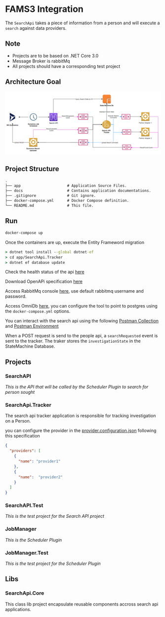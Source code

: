 # FAMS3 Integration

The `SearchApi` takes a piece of information from a person and will execute a `search` against data providers.

## Note

- Projects are to be based on .NET Core 3.0
- Message Broker is rabbitMq
- All projects should have a corresponding test project

## Architecture Goal

![image](docs/searchapi.flow.png)

## Project Structure

    .
    ├── app                     # Application Source Files.
    ├── docs                    # Contains application documentations.
    ├── .gitignore              # Git ignore.
    ├── docker-compose.yml      # Docker Compose definition.
    └── README.md               # This file.

## Run

```bash
docker-compose up
```

Once the containers are up, execute the Entity Frameword migration

```cmd
> dotnet tool install --global dotnet-ef
> cd app/SearchApi.Tracker
> dotnet ef database update
```

Check the health status of the api [here](http://localhost:8081/health)

Download OpenAPi specification [here](http://localhost:8081/swagger/v1/swagger.json)

Access RabbitMq console [here](http://localhost:15672), use default rabbitmq username and password.

Access OmniDb [here](http://localhost:8091), you can configure the tool to point to postgres using the `docker-compose.yml` options.

You can interact with the search api using the following [Postman Collection](docs/BcGovSearchApi.postman_collection.json) and [Postman Environment](docs/BcGovApi.postman_environment.json)

When a POST request is send to the people api, a `searchRequested` event is sent to the tracker.
The traker stores the `investigationState` in the StateMachine Database.

## Projects

### SearchAPI

_This is the API that will be called by the Scheduler Plugin to search for person sought_

### SearchApi.Tracker

The search api tracker application is responsible for tracking investigation on a Person.

you can configure the provider in the [provider.configuration.json](app/SearchApi.Tracker/provider.configuration.json) following this specification

```json
{
  "providers": [
    {
      "name": "provider1"
    },
    {
      "name":  "provider2" 
    }
  ]
}
```

### SearchAPI.Test

_This is the test project for the Search API project_

### JobManager

_This is the  Scheduler Plugin_

### JobManager.Test

_This is the test project for the  Scheduler Plugin_

## Libs

### SearchApi.Core

This class lib project encapsulate reusable components accross search api applications.
